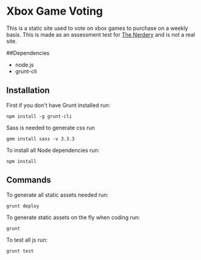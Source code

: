 # Xbox Game Voting

This is a static site used to vote on xbox games to purchase on a weekly basis. This is made as an assessment test for [The Nerdery](http://www.nerdery.com/ "The Nerdery") and is not a real site.

##Dependencies
* node.js
* grunt-cli

## Installation

First if you don't have Grunt installed run:

    npm install -g grunt-cli
    
Sass is needed to generate css run

    gem install sass -v 3.3.3
    
To install all Node dependencies run:

    npm install

## Commands

To generate all static assets needed run:

    grunt deploy

To generate static assets on the fly when coding run:

    grunt

To test all js run:

    grunt test